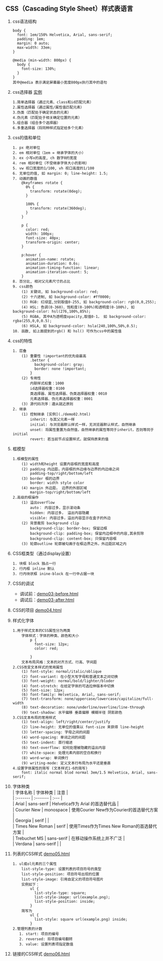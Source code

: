 ## CSS（Cascading Style Sheet）样式表语言
1. css语法结构
    ```
    body {
      font: 1em/150% Helvetica, Arial, sans-serif;
      padding: 1em;
      margin: 0 auto;
      max-width: 33em;
    }

    @media (min-width: 800px) {
      body {
        font-size: 130%;
      }
    }
    其中@media 表示满足屏幕最小宽度800px执行其中的语句
    ```
2. css选择器 [实例](./demo01.html) 
    ```
    1.简单选择器（通过元素、class和id匹配元素）
    2.属性选择器（通过属性/属性值匹配元素）
    3.伪类（匹配处于确定状态的元素）
    4.伪元素（匹配处于相关确定位置的元素）
    5.组合器（组合多个选择器）
    6.多重选择器（将同种样式指定给多个元素）
    ```
3. css的值和单位
    ```
    1. px 绝对单位
    2. em 相对单位（1em = 继承字体的大小）
    3. ex 小写x的高度, ch 数字0的宽度
    4. rem 相对单位（不受继承字体大小的影响）
    5. vw 视口宽度的1/100, vh 视口高度的1/100
    6. 无单位的值, 如 margin: 0; line-height: 1.5;
    7. 动画的数值
        @keyframes rotate {
          0% {
            transform: rotate(0deg);
          }
            
          100% {
            transform: rotate(360deg);
          }
        }
        
        p {
          color: red;
          width: 100px;
          font-size: 40px;
          transform-origin: center;
        }
        
        p:hover {
          animation-name: rotate;
          animation-duration: 0.6s;
          animation-timing-function: linear;
          animation-iteration-count: 5;
        }
    8. 百分比, 相对父元素尺寸的占比
    9. css颜色
        (1) 关键词, 如 background-color: red;
        (2) 十六进制, 如 background-color: #ff0000;
        (3) RGB: 红绿蓝,分别取值0-255, 如 background-color: rgb(0,0,255);
        (4) HSL: 色调(0-360)、饱和度(0-100%)和透明度(0-100%), 如 background-color: hsl(276,100%,85%);
        (5) RGBA, 其中A为透明度opacity,取值0-1， 如 background-color: rgba(255,0,0,0.5);
        (6) HSLA, 如 background-color: hsla(240,100%,50%,0.5);
    10. 函数, 如上面提到的rgb() 和 hsl() 可作为css中的属性值
    ```
4. css的特性
    ```
    1. 层叠
        (1) 重要性 !important的优先级最高
            .better {
              background-color: gray;
              border: none !important;
            }
        (2) 专用性
            内联样式权重：1000
            id选择器权重：0100
            类选择器、属性选择器、伪类选择器权重：0010
            元素选择器、伪元素选择器权重：0001
        (3) 源代码次序：遵从就近原则
    2. 继承
        (1) 控制继承 [实例](./demo02.html)
            inherit: 与其父元素一样
            initial: 与浏览器默认样式一样，无浏览器默认样式，自然继承
            unset: 将属性重置为自然值，自然继承的属性等同于inherit，否则等同于initial
            revert: 若当前节点设置样式，就保持原来的值
    ```
5. 框模型
    [](../images/box-model.png)
    ```
    1.框模型的属性
        (1) width和height 设置内容框的宽度和高度
        (2) padding 内边距，内容框的外边缘与边界的内边缘之间
            padding-top/right/bottom/left
        (3) border 框的边界
            border: width style color
        (4) margin 外边距， 边界的外部区域
            margin-top/right/bottom/left
    2.高级的框操作
        (1) 溢出overflow
            auto： 内容过多，显示滚动条
            hidden: 内容过多， 溢出内容隐藏
            visible: 内容过多，溢出内容显示在盒子的外边
        (2) 背景裁剪 background clip
            background-clip: border-box; 保留边框
            background-clip: padding-box; 保留内边框中的内容,其余剪除
            background-clip: content-box; 只保留内容框
        (3) 轮廓outline 轮廓被勾画于在框边界之外，外边距区域之内
    ```
6. CSS框类型（通过display设置）
    ```
    1. 块框 block 独占一行
    2. 行内框 inline 默认
    3. 行内块状框 inine-block 在一行中占据一块
    ```
7. CSS的调试
    - 调试前：[demo03-before.html](./demo03-before.html)
    - 调试后：[demo03-after.html](./demo03-after.html)
8. CSS的项目 [demo04.html](./demo04.html)   
9. 样式化字体   
    ```
    1.用于样式文本的CSS属性分为两类
        字体样式：字体的种类、颜色和大小
            p {
              font-size: 12px;
              color: red;
              
            }
        文本布局风格：文本的对齐方式、行高、字间距
    2.CSS改变文本样式的常用属性
        (1) font-style: normal/italic/oblique
        (2) font-variant: 在小型大写字母和普通文本之间切换
        (3) font-weight: normal/bold/lighter/bloder
        (4) font-stretch: 在给定字体的可选拉伸版本中切换
        (5) font-size: 12px;
        (6) font-family: Helvetica, Arial, sans-serif;
        (7) text-transform: none/uppercase/lowercase/capitalize/full-width
        (8) text-decoration: none/underline/overline/line-through
        (9) text-shadow: 水平偏移 垂直偏移 模糊半径 阴影颜色
    3.CSS文本布局的常用样式
        (1) text-align: left/right/center/justify
        (2) line-height: 无单位的值乘以 font-size 来获得 line-height
        (3) letter-spacing: 字母之间的间距
        (4) word-spacing: 单词之间的间距
        (5) text-indent: 首行缩进
        (6) text-overflow: 如何处理被隐藏的溢出内容
        (7) white-space: 处理元素内部的空白和换行
        (8) word-wrap: 单词换行
        (9) writing-mode: 定义文本行布局为水平还是垂直
    4.设置字体属性的简写 (文本样式1-6的简写)
        font: italic normal blod normal 3em/1.5 Helvetica, Arial, sans-serif;
    ```
10. 字体种类    
    | 字体名称 | 字体种类 | 注意 |  
    | :------- | :------- | :--- |  
    |   Arial  | sans-serif | Helvetica作为 Arial 的首选替代品 |    
    | Courier New | monospace | 使用Courier New作为Courier的首选替代方案 |  
    | Georgia | serif |     |   
    | Times New Roman | serif | 使用Times作为Times New Roman的首选替代方案 |    
    | Trebuchet MS | sans-serif | 在移动操作系统上并不广泛 |    
    | Verdana | sans-serif |   |    
       
11. 列表的CSS样式 [demo05.html](./demo05.html)
    ```
    1. ul或ol元素的三个属性
        list-style-type: 设置列表的项目符号的类型
        list-style-position: 项目符号出现的位置
        list-style-image: 引用自定义的项目符号图片
        实例如下：
            ul {
              list-style-type: square;
              list-style-image: url(example.png);
              list-style-position: inside;
            }
        简写为
            ul {
              list-style: square url(example.png) inside;
            }
    2.管理列表的计数
       1. start: 项目的编号
       2. reversed: 将项目编号翻转
       3. value: 设置列表项指定数值
    ```
12. 链接的CSS样式 [demo06.html](./demo06.html)
    
    
    

            
            
    
    
    
        
            
    
    
        
    
    